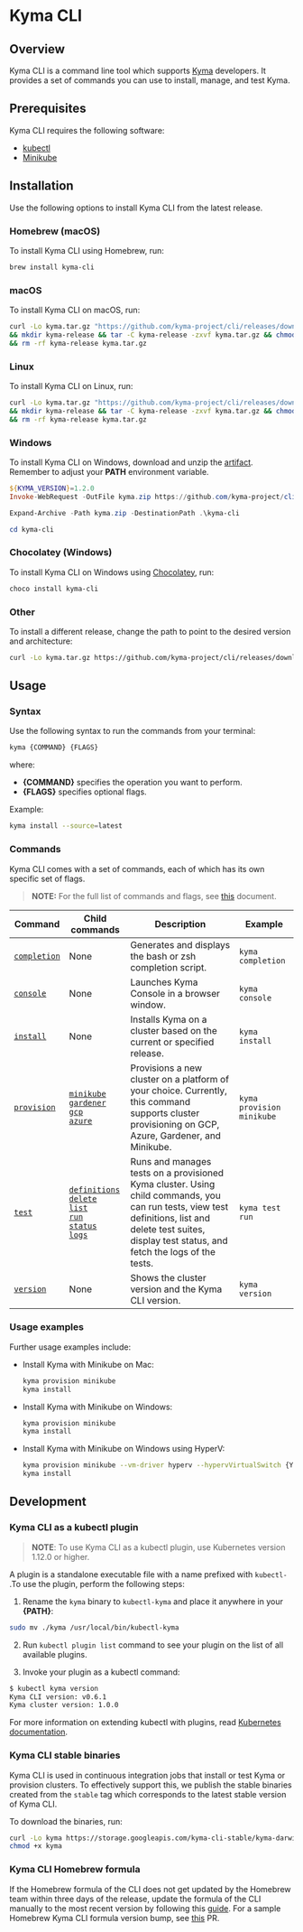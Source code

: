 # Kyma CLI

## Overview

Kyma CLI is a command line tool which supports [Kyma](https://github.com/kyma-project/kyma) developers. It provides a set of commands you can use to install, manage, and test Kyma.

## Prerequisites

Kyma CLI requires the following software:

- [kubectl](https://github.com/kubernetes/kubectl) 
- [Minikube](https://github.com/kubernetes/minikube)

## Installation

Use the following options to install Kyma CLI from the latest release.

### Homebrew (macOS)

To install Kyma CLI using Homebrew, run:

```bash
brew install kyma-cli
```

### macOS

To install Kyma CLI on macOS, run:

```bash
curl -Lo kyma.tar.gz "https://github.com/kyma-project/cli/releases/download/$(curl -s https://api.github.com/repos/kyma-project/cli/releases/latest | grep tag_name | cut -d '"' -f 4)/kyma_Darwin_x86_64.tar.gz" \
&& mkdir kyma-release && tar -C kyma-release -zxvf kyma.tar.gz && chmod +x kyma-release/kyma && sudo mv kyma-release/kyma /usr/local/bin \
&& rm -rf kyma-release kyma.tar.gz
```

### Linux

To install Kyma CLI on Linux, run:

```bash
curl -Lo kyma.tar.gz "https://github.com/kyma-project/cli/releases/download/$(curl -s https://api.github.com/repos/kyma-project/cli/releases/latest | grep tag_name | cut -d '"' -f 4)/kyma_Linux_x86_64.tar.gz" \
&& mkdir kyma-release && tar -C kyma-release -zxvf kyma.tar.gz && chmod +x kyma-release/kyma && sudo mv kyma-release/kyma /usr/local/bin \
&& rm -rf kyma-release kyma.tar.gz
```

### Windows

To install Kyma CLI on Windows, download and unzip the [artifact](https://github.com/kyma-project/cli/releases). Remember to adjust your **PATH** environment variable.

```PowerShell
${KYMA_VERSION}=1.2.0
Invoke-WebRequest -OutFile kyma.zip https://github.com/kyma-project/cli/releases/download/${KYMA_VERSION}/kyma_Windows_x86_64.zip

Expand-Archive -Path kyma.zip -DestinationPath .\kyma-cli

cd kyma-cli
```

### Chocolatey (Windows)

To install Kyma CLI on Windows using [Chocolatey](https://www.chocolatey.org), run:

```PowerShell
choco install kyma-cli
```

### Other

To install a different release, change the path to point to the desired version and architecture:
```bash
curl -Lo kyma.tar.gz https://github.com/kyma-project/cli/releases/download/${KYMA_VERSION}/kyma_${ARCH}.tar.gz
```

## Usage

### Syntax

Use the following syntax to run the commands from your terminal:

```bash
kyma {COMMAND} {FLAGS}
```

where:

- **{COMMAND}** specifies the operation you want to perform.
- **{FLAGS}** specifies optional flags.

Example:

```bash
kyma install --source=latest
```

### Commands

Kyma CLI comes with a set of commands, each of which has its own specific set of flags. 

>**NOTE:** For the full list of commands and flags, see [this](https://github.com/kyma-project/cli/tree/master/docs/gen-docs) document. 

|     Command        | Child commands   |  Description  | Example |
|--------------------|----------------|---------------|---------|
| [`completion`](/docs/gen-docs/kyma_completion.md)| None| Generates and displays the bash or zsh completion script. | `kyma completion`|
| [`console`](/docs/gen-docs/kyma_console.md)| None| Launches Kyma Console in a browser window. | `kyma console` |
| [`install`](/docs/gen-docs/kyma_install.md)| None| Installs Kyma on a cluster based on the current or specified release. | `kyma install`|
| [`provision`](/docs/gen-docs/kyma_provision.md)| [`minikube`](/docs/gen-docs/kyma_provision_minikube.md)<br> [`gardener`](/docs/gen-docs/kyma_provision_gardener.md) <br> [`gcp`](/docs/gen-docs/kyma_provision_gcp.md) <br> [`azure`](/docs/gen-docs/kyma_provision_azure.md)| Provisions a new cluster on a platform of your choice. Currently, this command supports cluster provisioning on GCP, Azure, Gardener, and Minikube. | `kyma provision minikube`|
| [`test`](/docs/gen-docs/kyma_test.md)|[`definitions`](/docs/gen-docs/kyma_test_definitions.md)<br> [`delete`](/docs/gen-docs/kyma_test_delete.md) <br> [`list`](/docs/gen-docs/kyma_test_list.md) <br> [`run`](/docs/gen-docs/kyma_test_run.md) <br> [`status`](/docs/gen-docs/kyma_test_status.md)<br> [`logs`](/docs/gen-docs/kyma_test_logs.md) <br> | Runs and manages tests on a provisioned Kyma cluster. Using child commands, you can run tests, view test definitions, list and delete test suites, display test status, and fetch the logs of the tests.| `kyma test run` |
| [`version`](/docs/gen-docs/kyma_version.md)|None| Shows the cluster version and the Kyma CLI version.| `kyma version` |

### Usage examples

Further usage examples include:

- Install Kyma with Minikube on Mac:

    ```bash
    kyma provision minikube
    kyma install
    ```

- Install Kyma with Minikube on Windows:

    ```bash
    kyma provision minikube
    kyma install
    ```

- Install Kyma with Minikube on Windows using HyperV:

    ```bash
    kyma provision minikube --vm-driver hyperv --hypervVirtualSwitch {YOUR_SWITCH_NAME}
    kyma install

    ```

## Development

### Kyma CLI as a kubectl plugin

>**NOTE**: To use Kyma CLI as a kubectl plugin, use Kubernetes version 1.12.0 or higher.

A plugin is a standalone executable file with a name prefixed with `kubectl-` .To use the plugin, perform the following steps:

1. Rename the `kyma` binary to `kubectl-kyma` and place it anywhere in your **{PATH}**:

```bash
sudo mv ./kyma /usr/local/bin/kubectl-kyma
```

2. Run `kubectl plugin list` command to see your plugin on the list of all available plugins.

3. Invoke your plugin as a kubectl command:

```bash
$ kubectl kyma version
Kyma CLI version: v0.6.1
Kyma cluster version: 1.0.0
```

For more information on extending kubectl with plugins, read [Kubernetes documentation](https://kubernetes.io/docs/tasks/extend-kubectl/kubectl-plugins/).

### Kyma CLI stable binaries

Kyma CLI is used in continuous integration jobs that install or test Kyma or provision clusters. To effectively support this, we publish the stable binaries created from the `stable` tag which corresponds to the latest stable version of Kyma CLI.

To download the binaries, run:

```bash
curl -Lo kyma https://storage.googleapis.com/kyma-cli-stable/kyma-darwin # kyma-linux or kyma.exe
chmod +x kyma
```

### Kyma CLI Homebrew formula

If the Homebrew formula of the CLI does not get updated by the Homebrew team within three days of the release, update the formula of the CLI manually to the most recent version by following this [guide](https://github.com/Homebrew/brew/blob/master/docs/How-To-Open-a-Homebrew-Pull-Request.md). For a sample Homebrew Kyma CLI formula version bump, see [this](https://github.com/Homebrew/homebrew-core/pull/52375) PR.
